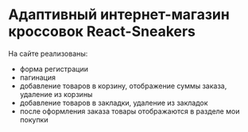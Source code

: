# Адаптивный интернет-магазин кроссовок React-Sneakers

На сайте реализованы:
- форма регистрации
- пагинация
- добавление товаров в корзину, отображение суммы заказа, удаление из корзины
- добавление товаров в закладки, удаление из закладок
- после оформления заказа товары отображаются в разделе мои покупки

